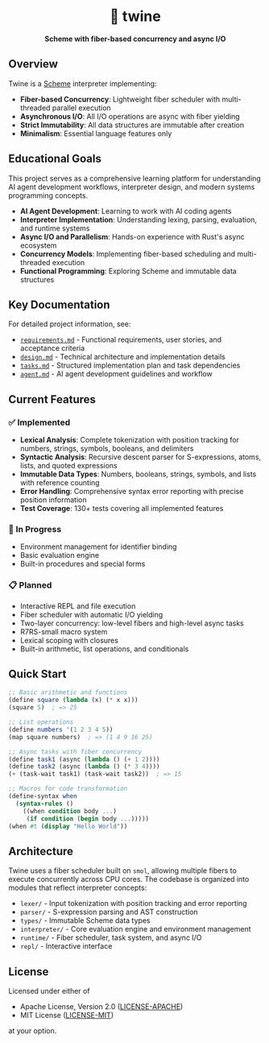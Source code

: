<div align="center">
  <h1>🧵 twine</h1>
  <p>
    <strong>
      Scheme with fiber-based concurrency and async I/O
    </strong>
  </p>
</div>

## Overview

Twine is a [Scheme](https://en.wikipedia.org/wiki/Scheme_(programming_language)) interpreter implementing:

- **Fiber-based Concurrency**: Lightweight fiber scheduler with multi-threaded parallel execution
- **Asynchronous I/O**: All I/O operations are async with fiber yielding
- **Strict Immutability**: All data structures are immutable after creation
- **Minimalism**: Essential language features only

## Educational Goals

This project serves as a comprehensive learning platform for understanding AI agent development workflows, interpreter design, and modern systems programming concepts.

- **AI Agent Development**: Learning to work with AI coding agents
- **Interpreter Implementation**: Understanding lexing, parsing, evaluation, and runtime systems
- **Async I/O and Parallelism**: Hands-on experience with Rust's async ecosystem
- **Concurrency Models**: Implementing fiber-based scheduling and multi-threaded execution
- **Functional Programming**: Exploring Scheme and immutable data structures

## Key Documentation

For detailed project information, see:

- [`requirements.md`](requirements.md) - Functional requirements, user stories, and acceptance criteria
- [`design.md`](design.md) - Technical architecture and implementation details
- [`tasks.md`](tasks.md) - Structured implementation plan and task dependencies
- [`agent.md`](agent.md) - AI agent development guidelines and workflow

## Current Features

### ✅ Implemented
- **Lexical Analysis**: Complete tokenization with position tracking for numbers, strings, symbols, booleans, and delimiters
- **Syntactic Analysis**: Recursive descent parser for S-expressions, atoms, lists, and quoted expressions
- **Immutable Data Types**: Numbers, booleans, strings, symbols, and lists with reference counting
- **Error Handling**: Comprehensive syntax error reporting with precise position information
- **Test Coverage**: 130+ tests covering all implemented features

### 🚧 In Progress
- Environment management for identifier binding
- Basic evaluation engine
- Built-in procedures and special forms

### 📋 Planned
- Interactive REPL and file execution
- Fiber scheduler with automatic I/O yielding
- Two-layer concurrency: low-level fibers and high-level async tasks
- R7RS-small macro system
- Lexical scoping with closures
- Built-in arithmetic, list operations, and conditionals

## Quick Start

```scheme
;; Basic arithmetic and functions
(define square (lambda (x) (* x x)))
(square 5)  ; => 25

;; List operations
(define numbers '(1 2 3 4 5))
(map square numbers)  ; => (1 4 9 16 25)

;; Async tasks with fiber concurrency
(define task1 (async (lambda () (+ 1 2))))
(define task2 (async (lambda () (* 3 4))))
(+ (task-wait task1) (task-wait task2))  ; => 15

;; Macros for code transformation
(define-syntax when
  (syntax-rules ()
    ((when condition body ...)
     (if condition (begin body ...)))))
(when #t (display "Hello World"))
```

## Architecture

Twine uses a fiber scheduler built on `smol`, allowing multiple fibers to execute concurrently across CPU cores. The codebase is organized into modules that reflect interpreter concepts:

- `lexer/` - Input tokenization with position tracking and error reporting
- `parser/` - S-expression parsing and AST construction
- `types/` - Immutable Scheme data types
- `interpreter/` - Core evaluation engine and environment management
- `runtime/` - Fiber scheduler, task system, and async I/O
- `repl/` - Interactive interface

## License

Licensed under either of

- Apache License, Version 2.0 ([LICENSE-APACHE](LICENSE-APACHE))
- MIT License ([LICENSE-MIT](LICENSE-MIT))

at your option.
